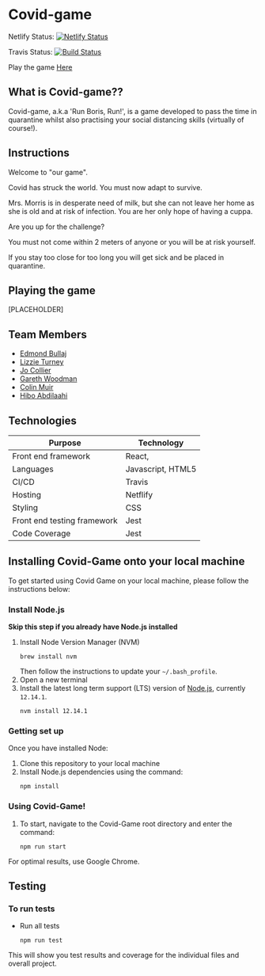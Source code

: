 # Covid-game

Netlify Status: [![Netlify Status](https://api.netlify.com/api/v1/badges/fc505d8b-809e-4e4c-8ffb-35a33b27325a/deploy-status)](https://app.netlify.com/sites/laughing-brattain-9a3cce/deploys)

Travis Status: [![Build Status](https://travis-ci.com/edmond-b/Covid_Game.svg?branch=master)](https://travis-ci.com/edmond-b/Covid_Game)

Play the game [Here](https://run-boris-run.netlify.app/)

## What is Covid-game??

Covid-game, a.k.a 'Run Boris, Run!', is a game developed to pass the time in quarantine whilst also practising your social distancing skills (virtually of course!).

## Instructions
Welcome to "our game".

Covid has struck the world. You must now adapt to survive.

Mrs. Morris is in desperate need of milk, but she can not leave her home as she is old and at risk of infection.
You are her only hope of having a cuppa.

Are you up for the challenge?

You must not come within 2 meters of anyone or you will be at risk yourself.

If you stay too close for too long you will get sick and be placed in quarantine.

## Playing the game

[PLACEHOLDER]

## Team Members

- [Edmond Bullaj](https://github.com/edmond-b)
- [Lizzie Turney](https://github.com/LTurns)
- [Jo Collier](https://github.com/collier-jo)
- [Gareth Woodman](https://github.com/GarethWoodman)
- [Colin Muir](https://github.com/cjm106)
- [Hibo Abdilaahi](https://github.com/hiboabd)

## Technologies

| Purpose                      | Technology         |
| ---------------------------- | ------------------ |
| Front end framework          | React,             |
| Languages                    | Javascript, HTML5  |
| CI/CD                        | Travis             |
| Hosting                      | Netflify           |
| Styling                      | CSS                |
| Front end testing framework  | Jest               |
| Code Coverage                | Jest               |


## Installing Covid-Game onto your local machine

To get started using Covid Game on your local machine, please follow the instructions below:

### Install Node.js

**Skip this step if you already have Node.js installed**

1. Install Node Version Manager (NVM)
    ```
    brew install nvm
    ```
    Then follow the instructions to update your `~/.bash_profile`.
2. Open a new terminal
3. Install the latest long term support (LTS) version of [Node.js](https://nodejs.org/en/), currently `12.14.1`.
    ```
    nvm install 12.14.1
    ```

### Getting set up

Once you have installed Node:

1. Clone this repository to your local machine
2. Install Node.js dependencies using the command:
    ```
    npm install
    ```

### Using Covid-Game!

1. To start, navigate to the Covid-Game root directory and enter the command:
    ```
    npm run start
    ```
For optimal results, use Google Chrome.

## Testing

### To run tests

* Run all tests
    ```
    npm run test
    ```
This will show you test results and coverage for the individual files and overall project.
